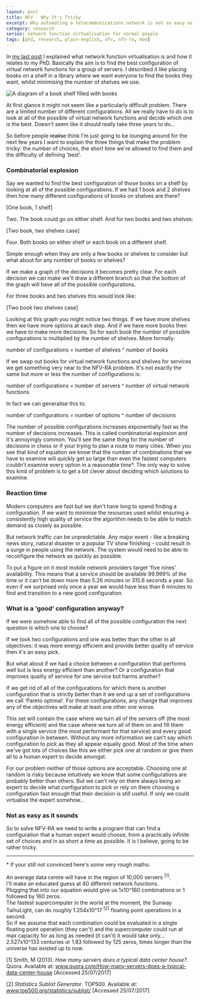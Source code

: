 ```yaml
---
layout: post
title: NFV - Why It's Tricky
excerpt: Why automating a telecommunications network is not as easy as it sounds.
category: research
series: network function virtualisation for normal people
tags: [phd, research, plain-english, nfv, nfv-ra, moo]
---
```


In [my last post](Network-Function-Virtualisation-for-Normal-People) I explained what network function virtualisation is and how it relates to my PhD. Basically the aim is to find the best configuration of virtual network functions for a group of servers. I described it like placing books on a shelf in a library where we want everyone to find the books they want, whilst minimising the number of shelves we use.

<img class="center small-img" src = "{{ site.baseurl }}/img/2017-05-08-What-It-Is-Im-Doing/books_full.png" alt = "A diagram of a book shelf filled with books">

At first glance it might not seem like a particularly difficult problem. There are a limited number of different configurations. All we really have to do is to look at all of the possible of virtual network functions and decide which one is the best. Doesn't seem like it should really take three years to do...

So before people ~~realise~~ think I'm just going to be lounging around for the next few years I want to explain the three things that make the problem tricky: the number of choices, the short time we're allowed to find them and the difficulty of defining 'best'.

### Combinatorial explosion
Say we wanted to find the best configuration of those books on a shelf by looking at all of the possible configurations. If we had 1 book and 2 shelves then how many different configurations of books on shelves are there?

[One book, 1 shelf]

Two. The book could go on either shelf. And for two books and two shelves:

[Two book, two shelves case]

Four. Both books on either shelf or each book on a different shelf.

Simple enough when they are only a few books or shelves to consider but what about for any number of books or shelves?

If we make a graph of the decisions it becomes pretty clear. For each decision we can make we'll draw a different branch so that the bottom of the graph will have all of the possible configurations.

For three books and two shelves this would look like:

[Two book two shelves case]

Looking at this graph you might notice two things. If we have more shelves then we have more options at each step. And if we have more books then we have to make more decisions. So for each book the number of possible configurations is multiplied by the number of shelves. More formally:

<p class="tab math">number of configurations = number of shelves ^ number of books</p>

If we swap out books for virtual network functions and shelves for services we get something very near to the NFV-RA problem. It's not exactly the same but more or less the number of configurations is:

<p class="tab math">number of configurations = number of servers ^ number of virtual network functions</p>

In fact we can generalise this to:

<p class="tab math">number of configurations = number of options ^ number of decisions</p>

The number of possible configurations increases exponentially fast as the number of decisions increases. This is called combinatorial explosion and it's annoyingly common. You'll see the same thing for the number of decisions in chess or if your trying to plan a route to many cities. When you see that kind of equation we know that the number of combinations that we have to examine will quickly get so large than even the fastest computers couldn't examine every option in a reasonable time*. The only way to solve this kind of problem is to get a bit clever about deciding which solutions to examine.

### Reaction time
Modern computers are fast but we don't have long to spend finding a configuration. If we want to minimise the resources used whilst ensuring a consistently high quality of service the algorithm needs to be able to match demand as closely as possible.

But network traffic can be unpredictable. Any major event - like a breaking news story, natural disaster or a popular TV show finishing - could result in a surge in people using the network. The system would need to be able to reconfigure the network as quickly as possible.

To put a figure on it most mobile network providers target 'five nines' availability. This means that a service should be available 99.999% of the time or it can't be down more than 5.26 minutes or 315.6 seconds a year. So even if we surprised only once a year we would have less than 6 minutes to find and transition to a new good configuration.

### What is a 'good' configuration anyway?
If we were somehow able to find all of the possible configuration the next question is which one to choose?

If we took two configurations and one was better than the other in all objectives: it was more energy efficient and provide better quality of service then it's an easy pick.

But what about if we had a choice between a configuration that performs well but is less energy efficient than another? Or a configuration that improves quality of service for one service but harms another?

If we get rid of all of the configurations for which there is another configuration that is strictly better than it we end up a set of configurations we call 'Pareto optimal'. For these configurations, any change that improves any of the objectives will make at least one other one worse.

This set will contain the case where we turn all of the servers off (the most energy efficient) and the case where we turn all of them on and fill them with a single service (the most performant for that service) and every good configuration in between. Without any more information we can't say which configuration to pick as they all appear equally good. Most of the time when we've got lots of choices like this we either pick one at random or give them all to a human expert to decide amongst.

For our problem neither of those options are acceptable. Choosing one at random is risky because intuitively we know that some configurations are probably better than others. But we can't rely on there always being an expert to decide what configuration to pick or rely on them choosing a configuration fast enough that their decision is still useful. If only we could virtualise the expert somehow...

### Not as easy as it sounds
So to solve NFV-RA we need to write a program that can find a configuration that a human expert would choose, from a practically infinite set of choices and in as short a time as possible. It is I believe, going to be rather tricky.

<hr>

\* If your still not convinced here's some very rough maths:

An average data centre will have in the region of 10,000 servers <sup>[1]</sup>.<br/>
I'll make an educated guess at 40 different network functions.<br/>
Plugging that into our equation would give us 1x10^160 combinations or 1 followed by 160 zeros.<br/>
The fastest supercomputer in the world at the moment, the Sunway TaihuLight, can do roughly 1.254x10^17 <sup>[2]</sup> floating point operations in a second.<br/>
So if we assume that each combination could be evaluated in a single floating point operation (they can't) and the supercomputer could run at max capacity for as long as needed (it can't) it would take only... 2.527x10^133 centuries or 1.83 followed by 125 zeros, times longer than the universe has existed up to now.

<p>
[1] Smith, M (2013). <i>How many servers does a typical data center house?</i>. Quora. Available at: <a href="https://www.quora.com/How-many-servers-does-a-typical-data-center-house">www.quora.com/How-many-servers-does-a-typical-data-center-house</a> [Accessed 25/07/2017]
</p>

<p> 
[2] <i>Statistics Sublist Generator</i>. TOP500. Available at: <a href="https://www.top500.org/statistics/sublist/">www.top500.org/statistics/sublist/</a> [Accessed 25/07/2017] 
</p>
